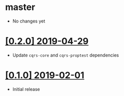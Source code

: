 # master

* No changes yet

# [[0.2.0] 2019-04-29](https://github.com/cq-rs/cqrs/releases/tag/cqrs-todo-core-0.2.0)

* Update `cqrs-core` and `cqrs-proptest` dependencies

# [[0.1.0] 2019-02-01](https://github.com/cq-rs/cqrs/releases/tag/cqrs-todo-core-0.1.0)

* Initial release
